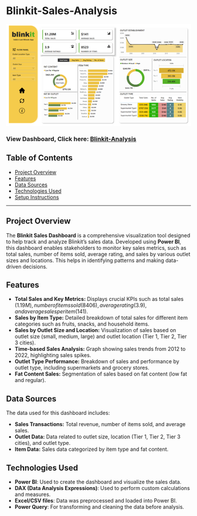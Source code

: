 # Blinkit-Sales-Analysis


![Dashboard View](https://github.com/tushar8057/Blinkit-Sales-Analysis/blob/main/Dashboard%20Preview.png)

### View Dashboard, Click here: <a href="https://app.powerbi.com/reportEmbed?reportId=e29c0531-cc5e-47bf-b156-cd1affc2bd37&autoAuth=true&ctid=56c1d497-700b-49cf-8f8d-3dd6b20d522f">Blinkit-Analysis</a>

## Table of Contents
- [Project Overview](#project-overview)
- [Features](#features)
- [Data Sources](#data-sources)
- [Technologies Used](#technologies-used)
- [Setup Instructions](#setup-instructions)


---

## Project Overview

The **Blinkit Sales Dashboard** is a comprehensive visualization tool designed to help track and analyze Blinkit’s sales data. Developed using **Power BI**, this dashboard enables stakeholders to monitor key sales metrics, such as total sales, number of items sold, average rating, and sales by various outlet sizes and locations. This helps in identifying patterns and making data-driven decisions.

## Features

- **Total Sales and Key Metrics:** Displays crucial KPIs such as total sales ($1.19M), number of items sold (8406), average rating (3.9), and average sales per item ($141).
- **Sales by Item Type:** Detailed breakdown of total sales for different item categories such as fruits, snacks, and household items.
- **Sales by Outlet Size and Location:** Visualization of sales based on outlet size (small, medium, large) and outlet location (Tier 1, Tier 2, Tier 3 cities).
- **Time-based Sales Analysis:** Graph showing sales trends from 2012 to 2022, highlighting sales spikes.
- **Outlet Type Performance:** Breakdown of sales and performance by outlet type, including supermarkets and grocery stores.
- **Fat Content Sales:** Segmentation of sales based on fat content (low fat and regular).

## Data Sources

The data used for this dashboard includes:
- **Sales Transactions:** Total revenue, number of items sold, and average sales.
- **Outlet Data:** Data related to outlet size, location (Tier 1, Tier 2, Tier 3 cities), and outlet type.
- **Item Data:** Sales data categorized by item type and fat content.

## Technologies Used

- **Power BI**: Used to create the dashboard and visualize the sales data.
- **DAX (Data Analysis Expressions)**: Used to perform custom calculations and measures.
- **Excel/CSV files**: Data was preprocessed and loaded into Power BI.
- **Power Query**: For transforming and cleaning the data before analysis.

